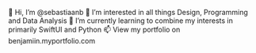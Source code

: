 👋 Hi, I’m @sebastiaanb
👀 I’m interested in all things Design, Programming and Data Analysis
🌱 I’m currently learning to combine my interests in primarily SwiftUI and Python
📫 View my portfolio on benjamiin.myportfolio.com
